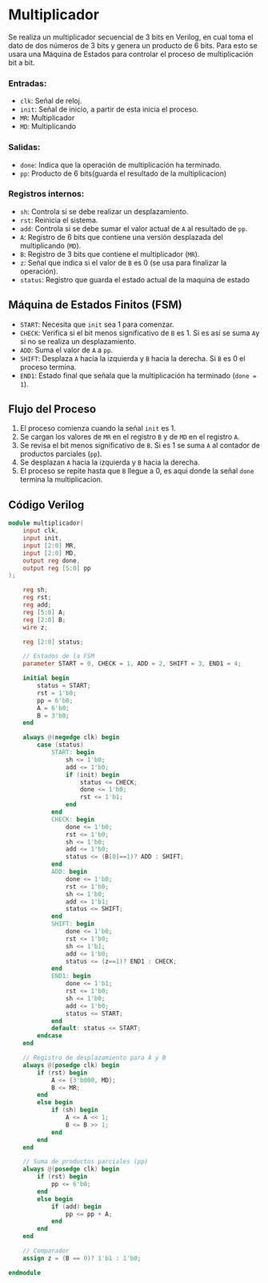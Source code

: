 # Multiplicador

Se realiza un multiplicador secuencial de 3 bits en Verilog, en cual toma el dato de dos números de 3 bits y genera un producto de 6 bits. Para esto se usara una Máquina de Estados para controlar el proceso de multiplicación bit a bit. 


### Entradas:
- `clk`: Señal de reloj.
- `init`: Señal de inicio, a partir de esta inicia el proceso.
- `MR`: Multiplicador
- `MD`: Multiplicando

### Salidas:
- `done`: Indica que la operación de multiplicación ha terminado.
- `pp`: Producto de 6 bits(guarda el resultado de la multiplicacion)

### Registros internos:
- `sh`: Controla si se debe realizar un desplazamiento.
- `rst`: Reinicia el sistema.
- `add`: Controla si se debe sumar el valor actual de `A` al resultado de `pp`.
- `A`: Registro de 6 bits que contiene una versión desplazada del multiplicando (`MD`).
- `B`: Registro de 3 bits que contiene el multiplicador (`MR`).
- `z`: Señal que indica si el valor de `B` es 0 (se usa para finalizar la operación).
- `status`: Registro que guarda el estado actual de la maquina de estado

## Máquina de Estados Finitos (FSM)

- `START`: Necesita que `init` sea 1 para comenzar.
- `CHECK`: Verifica si el bit menos significativo de `B` es 1. Si es así se suma `A`y si no se realiza un desplazamiento.
- `ADD`: Suma el valor de `A` a `pp`.
- `SHIFT`: Desplaza `A` hacia la izquierda y `B` hacia la derecha. Si `B` es 0 el proceso termina.
- `END1`: Estado final que señala que la multiplicación ha terminado (`done = 1`).

## Flujo del Proceso

1. El proceso comienza cuando la señal `init` es 1.
2. Se cargan los valores de `MR` en el registro `B` y de `MD` en el registro `A`.
3. Se revisa el bit menos significativo de `B`. Si es 1 se suma `A` al contador de productos parciales (`pp`).
4. Se desplazan `A` hacia la izquierda y `B` hacia la derecha.
5. El proceso se repite hasta que `B` llegue a 0, es aqui donde la señal `done` termina la multiplicacion. 

## Código Verilog

```verilog
module multiplicador(
    input clk,
    input init,    
    input [2:0] MR, 
    input [2:0] MD, 
    output reg done,
    output reg [5:0] pp
);

    reg sh;
    reg rst;
    reg add;
    reg [5:0] A;
    reg [2:0] B;
    wire z;

    reg [2:0] status;

    // Estados de la FSM
    parameter START = 0, CHECK = 1, ADD = 2, SHIFT = 3, END1 = 4;

    initial begin
        status = START;
        rst = 1'b0;
        pp = 6'b0;
        A = 6'b0;
        B = 3'b0; 
    end

    always @(negedge clk) begin
        case (status)
            START: begin
                sh <= 1'b0;
                add <= 1'b0;
                if (init) begin
                    status <= CHECK;
                    done <= 1'b0;
                    rst <= 1'b1;
                end
            end
            CHECK: begin 
                done <= 1'b0;
                rst <= 1'b0;
                sh <= 1'b0;
                add <= 1'b0;
                status <= (B[0]==1)? ADD : SHIFT;
            end
            ADD: begin
                done <= 1'b0;
                rst <= 1'b0;
                sh <= 1'b0;
                add <= 1'b1;
                status <= SHIFT;
            end
            SHIFT: begin
                done <= 1'b0;
                rst <= 1'b0;
                sh <= 1'b1;
                add <= 1'b0;
                status <= (z==1)? END1 : CHECK;
            end
            END1: begin
                done <= 1'b1;
                rst <= 1'b0;
                sh <= 1'b0;
                add <= 1'b0;
                status <= START;
            end
            default: status <= START;
        endcase 
    end 

    // Registro de desplazamiento para A y B
    always @(posedge clk) begin
        if (rst) begin
            A <= {3'b000, MD};
            B <= MR;
        end
        else begin 
            if (sh) begin
                A <= A << 1;
                B <= B >> 1;
            end
        end
    end 

    // Suma de productos parciales (pp)
    always @(posedge clk) begin
        if (rst) begin
            pp <= 6'b0;
        end
        else begin 
            if (add) begin
                pp <= pp + A;
            end
        end
    end

    // Comparador
    assign z = (B == 0)? 1'b1 : 1'b0;

endmodule

